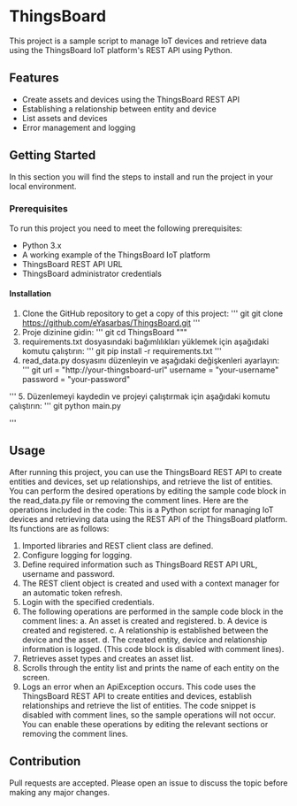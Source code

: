 # ThingsBoard

This project is a sample script to manage IoT devices and retrieve data using the ThingsBoard IoT platform's REST API using Python.

## Features

- Create assets and devices using the ThingsBoard REST API
- Establishing a relationship between entity and device
- List assets and devices
- Error management and logging

## Getting Started

In this section you will find the steps to install and run the project in your local environment.

### Prerequisites

To run this project you need to meet the following prerequisites:

- Python 3.x
- A working example of the ThingsBoard IoT platform
- ThingsBoard REST API URL
- ThingsBoard administrator credentials

#### Installation

1. Clone the GitHub repository to get a copy of this project:
''' git
git clone https://github.com/eYasarbas/ThingsBoard.git
'''
2. Proje dizinine gidin:
''' git
cd ThingsBoard
"""
3. requirements.txt dosyasındaki bağımlılıkları yüklemek için aşağıdaki komutu çalıştırın:
''' git 
pip install -r requirements.txt
'''
4. read_data.py dosyasını düzenleyin ve aşağıdaki değişkenleri ayarlayın:
''' git 
url = "http://your-thingsboard-url"
username = "your-username"
password = "your-password"

'''
5. Düzenlemeyi kaydedin ve projeyi çalıştırmak için aşağıdaki komutu çalıştırın:
''' git
python main.py

'''
## Usage
After running this project, you can use the ThingsBoard REST API to create entities and devices, set up relationships, and retrieve the list of entities. You can perform the desired operations by editing the sample code block in the read_data.py file or removing the comment lines.  Here are the operations included in the code:
This is a Python script for managing IoT devices and retrieving data using the REST API of the ThingsBoard platform. Its functions are as follows:
1. Imported libraries and REST client class are defined.
2. Configure logging for logging.
3. Define required information such as ThingsBoard REST API URL, username and password.
4. The REST client object is created and used with a context manager for an automatic token refresh.
5. Login with the specified credentials.
6. The following operations are performed in the sample code block in the comment lines:
    a. An asset is created and registered.
    b. A device is created and registered.
    c. A relationship is established between the device and the asset.
    d. The created entity, device and relationship information is logged.
    (This code block is disabled with comment lines).
7. Retrieves asset types and creates an asset list.
8. Scrolls through the entity list and prints the name of each entity on the screen.
9. Logs an error when an ApiException occurs.
This code uses the ThingsBoard REST API to create entities and devices, establish relationships and retrieve the list of entities. The code snippet is disabled with comment lines, so the sample operations will not occur. You can enable these operations by editing the relevant sections or removing the comment lines.

## Contribution
Pull requests are accepted. Please open an issue to discuss the topic before making any major changes.

